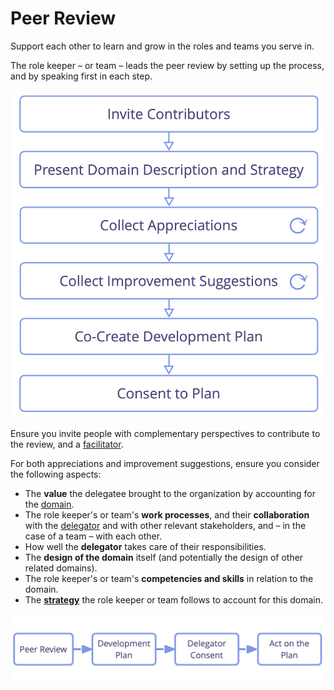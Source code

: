 # Peer Review

<summary>
Support each other to learn and grow in the roles and teams you serve in.
</summary>

The role keeper – or team – leads the peer review by setting up the process, and by speaking first in each step.

![Peer review process](img/process/peer-review.png)

Ensure you invite people with complementary perspectives to contribute to the review, and a [facilitator](section:facilitate-meetings).

For both appreciations and improvement suggestions, ensure you consider the following aspects:

-   The **value** the delegatee brought to the organization by accounting for the [domain](glossary:domain).
-   The role keeper's or team's **work processes**, and their **collaboration** with the [delegator](glossary:delegator) and with other relevant stakeholders, and – in the case of a team – with each other.
-   How well the **delegator** takes care of their responsibilities.
-   The **design of the domain** itself (and potentially the design of other related domains).
-   The role keeper's or team's **competencies and skills** in relation to the domain.
-   The **[strategy](glossary:strategy)** the role keeper or team follows to account for this domain.

![Continuous improvement of people's ability to effectively keep roles or collaborate in teams](img/evolution/development-process.png)



